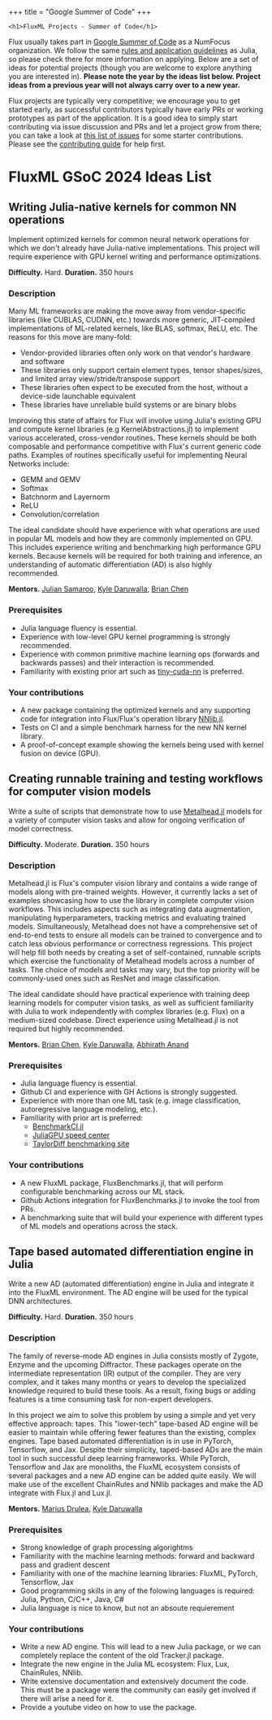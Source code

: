 +++
title = "Google Summer of Code"
+++

~~~
<h1>FluxML Projects - Summer of Code</h1>
~~~

Flux usually takes part in [Google Summer of Code](https://summerofcode.withgoogle.com) as a NumFocus organization. We follow the same [rules and application guidelines](https://julialang.org/jsoc/projects/) as Julia, so please check there for more information on applying. Below are a set of ideas for potential projects (though you are welcome to explore anything you are interested in). **Please note the year by the ideas list below. Project ideas from a previous year will not always carry over to a new year.**

Flux projects are typically very competitive; we encourage you to get started early, as successful contributors typically have early PRs or working prototypes as part of the application. It is a good idea to simply start contributing via issue discussion and PRs and let a project grow from there; you can take a look at [this list of issues](https://github.com/FluxML/Flux.jl/issues?q=is%3Aopen+is%3Aissue+label%3A%22help+wanted%22) for some starter contributions. Please see the [contributing guide](https://github.com/FluxML/Flux.jl/blob/master/CONTRIBUTING.md) for help first.

# FluxML GSoC 2024 Ideas List

## Writing Julia-native kernels for common NN operations

Implement optimized kernels for common neural network operations for which we don't already have Julia-native implementations. This project will require experience with GPU kernel writing and performance optimizations.

**Difficulty.** Hard. **Duration.** 350 hours

### Description

Many ML frameworks are making the move away from vendor-specific libraries (like CUBLAS, CUDNN, etc.) towards more generic, JIT-compiled implementations of ML-related kernels, like BLAS, softmax, ReLU, etc. The reasons for this move are many-fold:
- Vendor-provided libraries often only work on that vendor's hardware and software
- These libraries only support certain element types, tensor shapes/sizes, and limited array view/stride/transpose support
- These libraries often expect to be executed from the host, without a device-side launchable equivalent
- These libraries have unreliable build systems or are binary blobs

Improving this state of affairs for Flux will involve using Julia's existing GPU and compute kernel libraries (e.g KernelAbstractions.jl) to implement various accelerated, cross-vendor routines. These kernels should be both composable and performance competitive with Flux's current generic code paths. Examples of routines specifically useful for implementing Neural Networks include:

- GEMM and GEMV
- Softmax
- Batchnorm and Layernorm
- ReLU
- Convolution/correlation

The ideal candidate should have experience with what operations are used in popular ML models and how they are commonly implemented on GPU. This includes experience writing and benchmarking high performance GPU kernels. Because kernels will be required for both training and inference, an understanding of automatic differentiation (AD) is also highly recommended.

**Mentors.** [Julian Samaroo](https://github.com/jpsamaroo), [Kyle Daruwalla](https://github.com/darsnack), [Brian Chen](https://github.com/ToucheSir)

### Prerequisites

- Julia language fluency is essential.
- Experience with low-level GPU kernel programming is strongly recommended.
- Experience with common primitive machine learning ops (forwards and backwards passes) and their interaction is recommended.
- Familiarity with existing prior art such as [tiny-cuda-nn](https://github.com/NVlabs/tiny-cuda-nn) is preferred.

### Your contributions

- A new package containing the optimized kernels and any supporting code for integration into Flux/Flux's operation library [NNlib.jl](https://github.com/FluxML/NNlib.jl).
- Tests on CI and a simple benchmark harness for the new NN kernel library.
- A proof-of-concept example showing the kernels being used with kernel fusion on device (GPU).


## Creating runnable training and testing workflows for computer vision models

Write a suite of scripts that demonstrate how to use [Metalhead.jl](https://github.com/FluxML/Metalhead.jl) models for a variety of computer vision tasks and allow for ongoing verification of model correctness.

**Difficulty.** Moderate. **Duration.** 350 hours

### Description

Metalhead.jl is Flux's computer vision library and contains a wide range of models along with pre-trained weights. However, it currently lacks a set of examples showcasing how to use the library in complete computer vision workflows. This includes aspects such as integrating data augmentation, manipulating hyperparameters, tracking metrics and evaluating trained models.
Simultaneously, Metalhead does not have a comprehensive set of end-to-end tests to ensure all models can be trained to convergence and to catch less obvious performance or correctness regressions.
This project will help fill both needs by creating a set of self-contained, runnable scripts which exercise the functionality of Metalhead models across a number of tasks. The choice of models and tasks may vary, but the top priority will be commonly-used ones such as ResNet and image classification.

The ideal candidate should have practical experience with training deep learning models for computer vision tasks, as well as sufficient familiarity with Julia to work independently with complex libraries (e.g. Flux) on a medium-sized codebase. Direct experience using Metalhead.jl is not required but highly recommended. 

**Mentors.** [Brian Chen](https://github.com/ToucheSir), [Kyle Daruwalla](https://github.com/darsnack), [Abhirath Anand](https://github.com/theabhirath) 

### Prerequisites

- Julia language fluency is essential.
- Github CI and experience with GH Actions is strongly suggested.
- Experience with more than one ML task
  (e.g. image classification, autoregressive language modeling, etc.).
- Familiarity with prior art is preferred:
    - [BenchmarkCI.jl](https://github.com/tkf/BenchmarkCI.jl)
    - [JuliaGPU speed center](https://speed.juliagpu.org)
    - [TaylorDiff benchmarking site](https://benchmark.tansongchen.com/TaylorDiff.jl)

### Your contributions

- A new FluxML package, FluxBenchmarks.jl, that will perform configurable benchmarking across our ML stack.
- Github Actions integration for FluxBenchmarks.jl to invoke the tool from PRs.
- A benchmarking suite that will build your experience with different types of ML models and operations across the stack.


## Tape based automated differentiation engine in Julia

Write a new AD (automated differentiation) engine in Julia and integrate it into the FluxML environment.
The AD engine will be used for the typical DNN architectures.

**Difficulty.** Hard. **Duration.** 350 hours

### Description

The family of reverse-mode AD engines in Julia consists mostly of Zygote, Enzyme and the upcoming Diffractor. These packages operate on the intermediate representation (IR) output of the compiler. They are very complex, and it takes many months or years to develop the specialized knowledge required to build these tools. As a result, fixing bugs or adding features is a time consuming task for non-expert developers. 

In this project we aim to solve this problem by using a simple and yet very effective approach: tapes. This "lower-tech" tape-based AD engine will be easier to maintain while offering fewer features than the existing, complex engines. Tape based automated differentiation is in use in PyTorch, Tensorflow, and Jax. Despite their simplicity, taped-based ADs are the main tool in such successful deep learning frameworks. While PyTorch, Tensorflow and Jax are monoliths, the FluxML ecosystem consists of several packages and a new AD engine can be added quite easily. We will make use of the excellent ChainRules and NNlib packages and make the AD integrate with Flux.jl and Lux.jl.

**Mentors.** [Marius Drulea](https://github.com/MariusDrulea), [Kyle Daruwalla](https://github.com/darsnack)

### Prerequisites

- Strong knowledge of graph processing algorightms
- Familiarity with the machine learning methods: forward and backward pass and gradient descent
- Familiarity with one of the machine learning libraries: FluxML, PyTorch, Tensorflow, Jax
- Good programming skills in any of the folowing languages is required: Julia, Python, C/C++, Java, C#
- Julia language is nice to know, but not an absoute requierement

### Your contributions
- Write a new AD engine. This will lead to a new Julia package, or we can completely replace the content of the old Tracker.jl package.
- Integrate the new engine in the Julia ML ecosystem: Flux, Lux, ChainRules, NNlib.
- Write extensive documentation and extensively document the code. This must be a package were the community can easily get involved if there will arise a need for it.
- Provide a youtube video on how to use the package.
